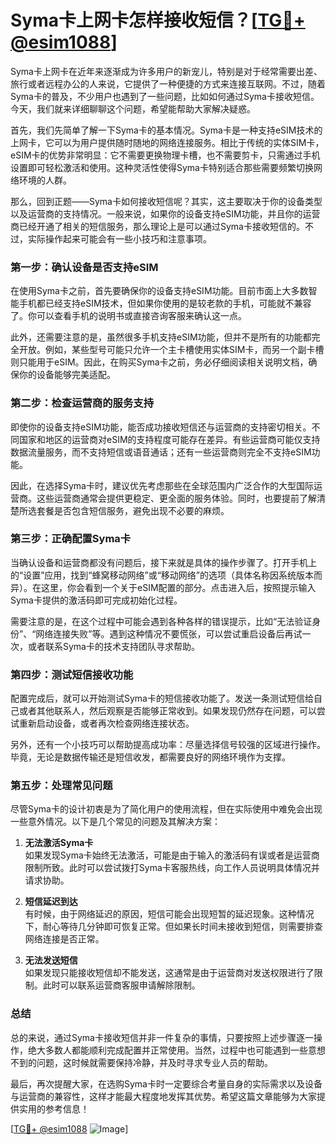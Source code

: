 # Syma卡上网卡怎样接收短信？[[TG💪+ @esim1088](https://t.me/s/esim1088)]

Syma卡上网卡在近年来逐渐成为许多用户的新宠儿，特别是对于经常需要出差、旅行或者远程办公的人来说，它提供了一种便捷的方式来连接互联网。不过，随着Syma卡的普及，不少用户也遇到了一些问题，比如如何通过Syma卡接收短信。今天，我们就来详细聊聊这个问题，希望能帮助大家解决疑惑。

首先，我们先简单了解一下Syma卡的基本情况。Syma卡是一种支持eSIM技术的上网卡，它可以为用户提供随时随地的网络连接服务。相比于传统的实体SIM卡，eSIM卡的优势非常明显：它不需要更换物理卡槽，也不需要剪卡，只需通过手机设置即可轻松激活和使用。这种灵活性使得Syma卡特别适合那些需要频繁切换网络环境的人群。

那么，回到正题——Syma卡如何接收短信呢？其实，这主要取决于你的设备类型以及运营商的支持情况。一般来说，如果你的设备支持eSIM功能，并且你的运营商已经开通了相关的短信服务，那么理论上是可以通过Syma卡接收短信的。不过，实际操作起来可能会有一些小技巧和注意事项。

### **第一步：确认设备是否支持eSIM**

在使用Syma卡之前，首先要确保你的设备支持eSIM功能。目前市面上大多数智能手机都已经支持eSIM技术，但如果你使用的是较老款的手机，可能就不兼容了。你可以查看手机的说明书或直接咨询客服来确认这一点。

此外，还需要注意的是，虽然很多手机支持eSIM功能，但并不是所有的功能都完全开放。例如，某些型号可能只允许一个主卡槽使用实体SIM卡，而另一个副卡槽则只能用于eSIM。因此，在购买Syma卡之前，务必仔细阅读相关说明文档，确保你的设备能够完美适配。

### **第二步：检查运营商的服务支持**

即使你的设备支持eSIM功能，能否成功接收短信还与运营商的支持密切相关。不同国家和地区的运营商对eSIM的支持程度可能存在差异。有些运营商可能仅支持数据流量服务，而不支持短信或语音通话；还有一些运营商则完全不支持eSIM功能。

因此，在选择Syma卡时，建议优先考虑那些在全球范围内广泛合作的大型国际运营商。这些运营商通常会提供更稳定、更全面的服务体验。同时，也要提前了解清楚所选套餐是否包含短信服务，避免出现不必要的麻烦。

### **第三步：正确配置Syma卡**

当确认设备和运营商都没有问题后，接下来就是具体的操作步骤了。打开手机上的“设置”应用，找到“蜂窝移动网络”或“移动网络”的选项（具体名称因系统版本而异）。在这里，你会看到一个关于eSIM配置的部分。点击进入后，按照提示输入Syma卡提供的激活码即可完成初始化过程。

需要注意的是，在这个过程中可能会遇到各种各样的错误提示，比如“无法验证身份”、“网络连接失败”等。遇到这种情况不要慌张，可以尝试重启设备后再试一次，或者联系Syma卡的技术支持团队寻求帮助。

### **第四步：测试短信接收功能**

配置完成后，就可以开始测试Syma卡的短信接收功能了。发送一条测试短信给自己或者其他联系人，然后观察是否能够正常收到。如果发现仍然存在问题，可以尝试重新启动设备，或者再次检查网络连接状态。

另外，还有一个小技巧可以帮助提高成功率：尽量选择信号较强的区域进行操作。毕竟，无论是数据传输还是短信收发，都需要良好的网络环境作为支撑。

### **第五步：处理常见问题**

尽管Syma卡的设计初衷是为了简化用户的使用流程，但在实际使用中难免会出现一些意外情况。以下是几个常见的问题及其解决方案：

1. **无法激活Syma卡**  
   如果发现Syma卡始终无法激活，可能是由于输入的激活码有误或者是运营商限制所致。此时可以尝试拨打Syma卡客服热线，向工作人员说明具体情况并请求协助。

2. **短信延迟到达**  
   有时候，由于网络延迟的原因，短信可能会出现短暂的延迟现象。这种情况下，耐心等待几分钟即可恢复正常。但如果长时间未接收到短信，则需要排查网络连接是否正常。

3. **无法发送短信**  
   如果发现只能接收短信却不能发送，这通常是由于运营商对发送权限进行了限制。此时可以联系运营商客服申请解除限制。

### **总结**

总的来说，通过Syma卡接收短信并非一件复杂的事情，只要按照上述步骤逐一操作，绝大多数人都能顺利完成配置并正常使用。当然，过程中也可能遇到一些意想不到的问题，这时候就需要保持冷静，并及时寻求专业人员的帮助。

最后，再次提醒大家，在选购Syma卡时一定要综合考量自身的实际需求以及设备与运营商的兼容性，这样才能最大程度地发挥其优势。希望这篇文章能够为大家提供实用的参考信息！

[[TG💪+ @esim1088](https://t.me/s/esim1088) ![Image](https://i.postimg.cc/4NQfJmqS/Snipaste-2025-05-13-00-14-12.png)]